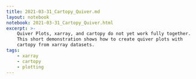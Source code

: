 ```yaml
---
title: 2021-03-31_Cartopy_Quiver.md
layout: notebook
notebook: 2021-03-31_Cartopy_Quiver.html
excerpt: >-
    Quiver Plots, xarray, and cartopy do not yet work fully together.
    This short demonstration shows how to create quiver plots with
    cartopy from xarray datasets.
tags: 
    - xarray
    - cartopy
    - plotting
---
```

